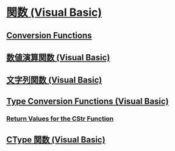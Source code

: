 # [関数 (Visual Basic)](index.md)
## [Conversion Functions](TocOutOfQuery)
## [数値演算関数 (Visual Basic)](math-functions.md)
## [文字列関数 (Visual Basic)](string-functions.md)
## [Type Conversion Functions (Visual Basic)](type-conversion-functions.md)
### [Return Values for the CStr Function](TocOutOfQuery)
## [CType 関数 (Visual Basic)](ctype-function.md)
